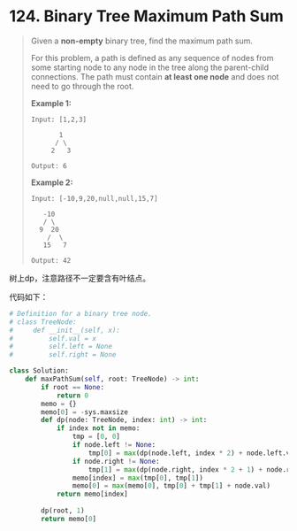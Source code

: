 # 124. Binary Tree Maximum Path Sum

> Given a **non-empty** binary tree, find the maximum path sum.
>
> For this problem, a path is defined as any sequence of nodes from some starting node to any node in the tree along the parent-child connections. The path must contain **at least one node** and does not need to go through the root.
>
> **Example 1:**
>
> ```
> Input: [1,2,3]
> 
>        1
>       / \
>      2   3
> 
> Output: 6
> ```
>
> **Example 2:**
>
> ```
> Input: [-10,9,20,null,null,15,7]
> 
>    -10
>    / \
>   9  20
>     /  \
>    15   7
> 
> Output: 42
> ```

树上dp，注意路径不一定要含有叶结点。

代码如下：

```python
# Definition for a binary tree node.
# class TreeNode:
#     def __init__(self, x):
#         self.val = x
#         self.left = None
#         self.right = None

class Solution:
    def maxPathSum(self, root: TreeNode) -> int:
        if root == None:
            return 0
        memo = {}
        memo[0] = -sys.maxsize
        def dp(node: TreeNode, index: int) -> int:
            if index not in memo:
                tmp = [0, 0]
                if node.left != None:
                    tmp[0] = max(dp(node.left, index * 2) + node.left.val, 0)
                if node.right != None:
                    tmp[1] = max(dp(node.right, index * 2 + 1) + node.right.val, 0)
                memo[index] = max(tmp[0], tmp[1])
                memo[0] = max(memo[0], tmp[0] + tmp[1] + node.val)
            return memo[index]
        
        dp(root, 1)
        return memo[0]
```

